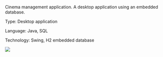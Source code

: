 Cinema management application.
A desktop application using an embedded database.

Type: Desktop application

Language: Java, SQL

Technology: Swing, H2 embedded database

<img src='https://cinema-management.googlecode.com/git-history/master/screenshot.jpg'>